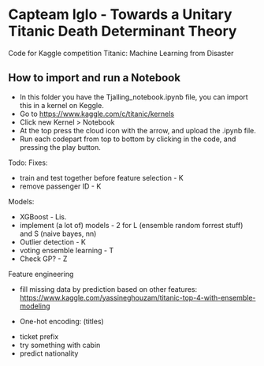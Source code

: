 # Capteam Iglo - Towards a Unitary Titanic Death Determinant Theory
Code for Kaggle competition Titanic: Machine Learning from Disaster


## How to import and run a Notebook
- In this folder you have the Tjalling_notebook.ipynb file, you can import this in a kernel on Keggle.
- Go to https://www.kaggle.com/c/titanic/kernels
- Click new Kernel > Notebook
- At the top press the cloud icon with the arrow, and upload the .ipynb file.
- Run each codepart from top to bottom by clicking in the code, and pressing the play button.



Todo:
Fixes:
+ train and test together before feature selection - K
+ remove passenger ID - K

Models:
+ XGBoost - Lis.
+ implement (a lot of) models - 2 for L (ensemble random forrest stuff) and S (naive bayes, nn)
+ Outlier detection - K
+ voting ensemble learning - T
+ Check GP? - Z

Feature engineering
- fill missing data by prediction based on other features: https://www.kaggle.com/yassineghouzam/titanic-top-4-with-ensemble-modeling
+ One-hot encoding: (titles)
- ticket prefix
- try something with cabin
- predict nationality

